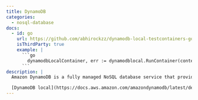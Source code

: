 ```yaml
---
title: DynamoDB
categories:
  - nosql-database
docs:
  - id: go
    url: https://github.com/abhirockzz/dynamodb-local-testcontainers-go
    isThirdParty: true
    example: |
      ```go
        dynamodbLocalContainer, err := dynamodblocal.RunContainer(context.Background())
      ```
description: |
  Amazon DynamoDB is a fully managed NoSQL database service that provides fast and predictable performance with seamless scalability. 

  [DynamoDB local](https://docs.aws.amazon.com/amazondynamodb/latest/developerguide/DynamoDBLocal.html) is the downloadable version of Amazon DynamoDB that can be used to develop and test applications without accessing the DynamoDB web service. You can [run DynamoDB locally on your computer](https://docs.aws.amazon.com/amazondynamodb/latest/developerguide/DynamoDBLocal.DownloadingAndRunning.html) in multiple ways, including a Docker container.
---
```

